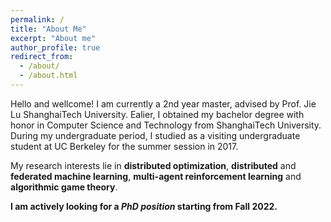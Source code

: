 ```yaml
---
permalink: /
title: "About Me"
excerpt: "About me"
author_profile: true
redirect_from: 
  - /about/
  - /about.html
---
```


Hello and wellcome! I am currently a 2nd year master, advised by Prof. Jie Lu ShanghaiTech University. Ealier, I obtained my bachelor degree with honor in Computer Science and Technology from ShanghaiTech University. During my undergraduate period, I studied as a visiting undergraduate student at UC Berkeley for the summer session in 2017.

My research interests lie in **distributed optimization**, **distributed** and **federated machine learning**, **multi-agent reinforcement learning** and **algorithmic game theory**.


**I am actively looking for a *PhD position* starting from Fall 2022.**

